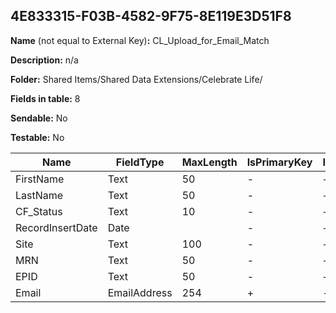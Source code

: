 ## 4E833315-F03B-4582-9F75-8E119E3D51F8

**Name** (not equal to External Key)**:** CL_Upload_for_Email_Match

**Description:** n/a

**Folder:** Shared Items/Shared Data Extensions/Celebrate Life/

**Fields in table:** 8

**Sendable:** No

**Testable:** No

| Name | FieldType | MaxLength | IsPrimaryKey | IsNullable | DefaultValue |
| --- | --- | --- | --- | --- | --- |
| FirstName | Text | 50 | - | + |  |
| LastName | Text | 50 | - | + |  |
| CF_Status | Text | 10 | - | + |  |
| RecordInsertDate | Date |  | - | + | GETDATE() |
| Site | Text | 100 | - | + |  |
| MRN | Text | 50 | - | + |  |
| EPID | Text | 50 | - | + |  |
| Email | EmailAddress | 254 | + | - |  |
